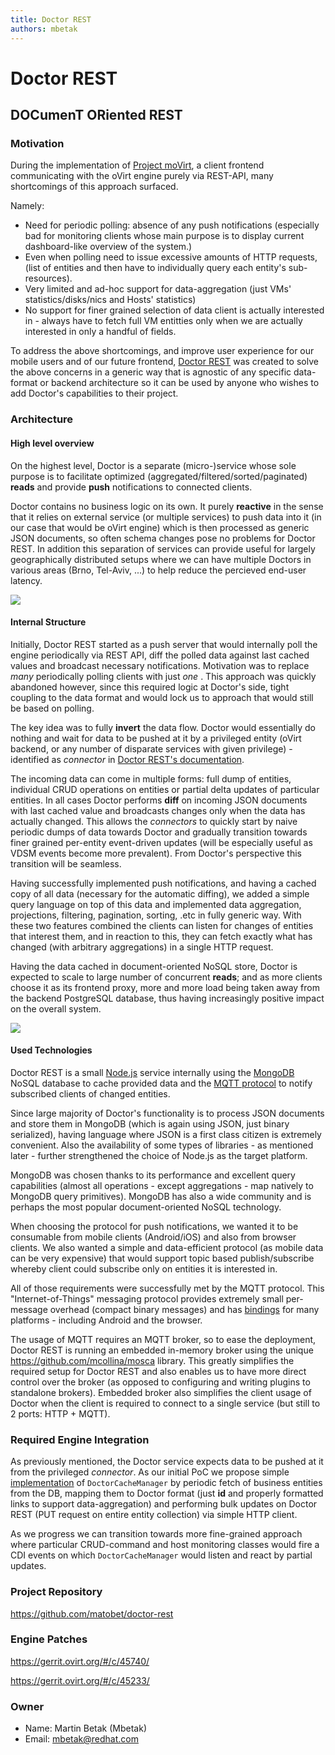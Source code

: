 ```yaml
---
title: Doctor REST
authors: mbetak
---
```


# Doctor REST

## DOCumenT ORiented REST

### Motivation

During the implementation of [Project moVirt](/develop/projects/project-movirt/), a client frontend communicating with the oVirt engine purely via REST-API, many shortcomings of this approach surfaced.

Namely:

*   Need for periodic polling: absence of any push notifications (especially bad for monitoring clients whose main purpose is to display current dashboard-like overview of the system.)
*   Even when polling need to issue excessive amounts of HTTP requests, (list of entities and then have to individually query each entity's sub-resources).
*   Very limited and ad-hoc support for data-aggregation (just VMs' statistics/disks/nics and Hosts' statistics)
*   No support for finer grained selection of data client is actually interested in - always have to fetch full VM entitties only when we are actually interested in only a handful of fields.

To address the above shortcomings, and improve user experience for our mobile users and of our future frontend, [Doctor REST](https://github.com/matobet/doctor-rest) was created to solve the above concerns in a generic way that is agnostic of any specific data-format or backend architecture so it can be used by anyone who wishes to add Doctor's capabilities to their project.

### Architecture

#### High level overview

On the highest level, Doctor is a separate (micro-)service whose sole purpose is to facilitate optimized (aggregated/filtered/sorted/paginated) **reads** and provide **push** notifications to connected clients.

Doctor contains no business logic on its own. It purely **reactive** in the sense that it relies on external service (or multiple services) to push data into it (in our case that would be oVirt engine) which is then processed as generic JSON documents, so often schema changes pose no problems for Doctor REST. In addition this separation of services can provide useful for largely geographically distributed setups where we can have multiple Doctors in various areas (Brno, Tel-Aviv, ...) to help reduce the percieved end-user latency.

![](/images/wiki/Doctor_REST_High_Level.png)

#### Internal Structure

Initially, Doctor REST started as a push server that would internally poll the engine periodically via REST API, diff the polled data against last cached values and broadcast necessary notifications. Motivation was to replace *many* periodically polling clients with just *one* . This approach was quickly abandoned however, since this required logic at Doctor's side, tight coupling to the data format and would lock us to approach that would still be based on polling.

The key idea was to fully **invert** the data flow. Doctor would essentially do nothing and wait for data to be pushed at it by a privileged entity (oVirt backend, or any number of disparate services with given privilege) - identified as *connector* in [Doctor REST's documentation](https://github.com/matobet/doctor-rest).

The incoming data can come in multiple forms: full dump of entities, individual CRUD operations on entities or partial delta updates of particular entities. In all cases Doctor performs **diff** on incoming JSON documents with last cached value and broadcasts changes only when the data has actually changed. This allows the *connectors* to quickly start by naive periodic dumps of data towards Doctor and gradually transition towards finer grained per-entity event-driven updates (will be especially useful as VDSM events become more prevalent). From Doctor's perspective this transition will be seamless.

Having successfully implemented push notifications, and having a cached copy of all data (necessary for the automatic diffing), we added a simple query language on top of this data and implemented data aggregation, projections, filtering, pagination, sorting, .etc in fully generic way. With these two features combined the clients can listen for changes of entities that interest them, and in reaction to this, they can fetch exactly what has changed (with arbitrary aggregations) in a single HTTP request.

Having the data cached in document-oriented NoSQL store, Doctor is expected to scale to large number of concurrent **reads**; and as more clients choose it as its frontend proxy, more and more load being taken away from the backend PostgreSQL database, thus having increasingly positive impact on the overall system.

![](/images/wiki/Doctor_REST_Internals.png)

#### Used Technologies

Doctor REST is a small [Node.js](https://nodejs.org/en/) service internally using the [MongoDB](https://www.mongodb.org/) NoSQL database to cache provided data and the [MQTT protocol](http://mqtt.org/) to notify subscribed clients of changed entities.

Since large majority of Doctor's functionality is to process JSON documents and store them in MongoDB (which is again using JSON, just binary serialized), having language where JSON is a first class citizen is extremely convenient. Also the availability of some types of libraries - as mentioned later - further strengthened the choice of Node.js as the target platform.

MongoDB was chosen thanks to its performance and excellent query capabilities (almost all operations - except aggregations - map natively to MongoDB query primitives). MongoDB has also a wide community and is perhaps the most popular document-oriented NoSQL technology.

When choosing the protocol for push notifications, we wanted it to be consumable from mobile clients (Android/iOS) and also from browser clients. We also wanted a simple and data-efficient protocol (as mobile data can be very expensive) that would support topic based publish/subscribe whereby client could subscribe only on entities it is interested in.

All of those requirements were successfully met by the MQTT protocol. This "Internet-of-Things" messaging protocol provides extremely small per-message overhead (compact binary messages) and has [bindings](http://www.eclipse.org/paho/) for many platforms - including Android and the browser.

The usage of MQTT requires an MQTT broker, so to ease the deployment, Doctor REST is running an embedded in-memory broker using the unique <https://github.com/mcollina/mosca> library. This greatly simplifies the required setup for Doctor REST and also enables us to have more direct control over the broker (as opposed to configuring and writing plugins to standalone brokers). Embedded broker also simplifies the client usage of Doctor when the client is required to connect to a single service (but still to 2 ports: HTTP + MQTT).

### Required Engine Integration

As previously mentioned, the Doctor service expects data to be pushed at it from the privileged *connector*. As our initial PoC we propose simple [implementation](https://gerrit.ovirt.org/#/c/45233/) of `DoctorCacheManager` by periodic fetch of business entities from the DB, mapping them to Doctor format (just **id** and properly formatted links to support data-aggregation) and performing bulk updates on Doctor REST (PUT request on entire entity collection) via simple HTTP client.

As we progress we can transition towards more fine-grained approach where particular CRUD-command and host monitoring classes would fire a CDI events on which `DoctorCacheManager` would listen and react by partial updates.

### Project Repository

<https://github.com/matobet/doctor-rest>

### Engine Patches

<https://gerrit.ovirt.org/#/c/45740/>

<https://gerrit.ovirt.org/#/c/45233/>

### Owner

*   Name: Martin Betak (Mbetak)
*   Email: <mbetak@redhat.com>

